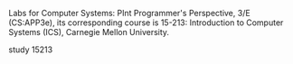 Labs for Computer Systems: PInt Programmer's Perspective, 3/E (CS:APP3e), its corresponding course is 15-213: Introduction to Computer Systems (ICS), Carnegie Mellon University.

study 15213
